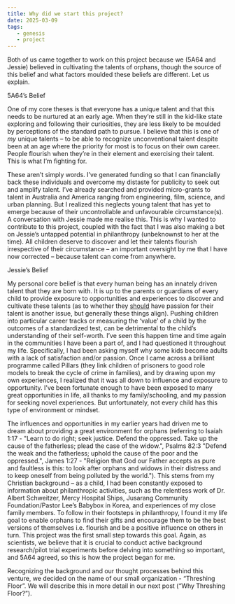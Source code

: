 ```yaml
---
title: Why did we start this project?
date: 2025-03-09
tags:
   - genesis
   - project 
---
```


Both of us came together to work on this project because we (5A64 and Jessie) believed in cultivating the talents of orphans, though the source of this belief and what factors moulded these beliefs are different. Let us explain. 

5A64’s Belief 

One of my core theses is that everyone has a unique talent and that this needs to be nurtured at an early age. When they’re still in the kid-like state exploring and following their curiosities, they are less likely to be moulded by perceptions of the standard path to pursue. I believe that this is one of *my* unique talents – to be able to recognize unconventional talent despite been at an age where the priority for most is to focus on their own career. People flourish when they’re in their element and exercising their talent. This is what I’m fighting for. 

These aren’t simply words. I’ve generated funding so that I can financially back these individuals and overcome my distaste for publicity to seek out and amplify talent. I’ve already searched and provided micro-grants to talent in Australia and America ranging from engineering, film, science, and urban planning. But I realized this neglects young talent that has yet to emerge because of their uncontrollable and unfavourable circumstance(s). A conversation with Jessie made me realise this. This is why I wanted to contribute to this project, coupled with the fact that I was also making a bet on Jessie’s untapped potential in philanthropy (unbeknownst to her at the time). All children deserve to discover and let their talents flourish irrespective of their circumstance – an important oversight by me that I have now corrected – because talent can come from anywhere. 

Jessie’s Belief 

My personal core belief is that every human being has an innately driven talent that they are born with. It is up to the parents or guardians of every child to provide exposure to opportunities and experiences to discover and cultivate these talents (as to whether they <u>should</u> have passion for their talent is another issue, but generally these things align). Pushing children into particular career tracks or measuring the ‘value’ of a child by the outcomes of a standardized test, can be detrimental to the child’s understanding of their self-worth. I’ve seen this happen time and time again in the communities I have been a part of, and I had questioned it throughout my life. Specifically, I had been asking myself why some kids become adults with a lack of satisfaction and/or passion. Once I came across a brilliant programme called Pillars (they link children of prisoners to good role models to break the cycle of crime in families), and by drawing upon my own experiences, I realized that it was all down to influence and exposure to opportunity. I’ve been fortunate enough to have been exposed to many great opportunities in life, all thanks to my family/schooling, and my passion for seeking novel experiences. But unfortunately, not every child has this type of environment or mindset.  

The influences and opportunities in my earlier years had driven me to dream about providing a great environment for orphans (referring to Isaiah 1:17 - "Learn to do right; seek justice. Defend the oppressed. Take up the cause of the fatherless; plead the case of the widow.", Psalms 82:3 "Defend the weak and the fatherless; uphold the cause of the poor and the oppressed.", James 1:27 - "Religion that God our Father accepts as pure and faultless is this: to look after orphans and widows in their distress and to keep oneself from being polluted by the world."). This stems from my Christian background – as a child, I had been constantly exposed to information about philanthropic activities, such as the relentless work of Dr. Albert Schweitzer, Mercy Hospital Ships, Jusarang Community Foundation/Pastor Lee’s Babybox in Korea, and experiences of my close family members. To follow in their footsteps in philanthropy, I found it my life goal to enable orphans to find their gifts and encourage them to be the best versions of themselves i.e. flourish and be a positive influence on others in turn. This project was the first small step towards this goal. Again, as scientists, we believe that it is crucial to conduct active background research/pilot trial experiments before delving into something so important, and 5A64 agreed, so this is how the project began for me.  

Recognizing the background and our thought processes behind this venture, we decided on the name of our small organization - “Threshing Floor”. We will describe this in more detail in our next post (“Why Threshing Floor?”). 